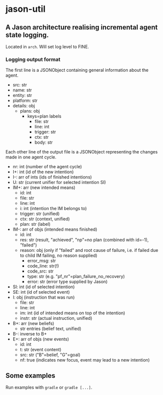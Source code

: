 # jason-util

## A Jason architecture realising incremental agent state logging.

Located in `arch`. Will set log level to FINE.

### Logging output format

The first line is a JSONObject containing general information about the agent.

- src: str
- name: str
- entity: str
- platform: str
- details: obj
  - plans: obj
    - keys=plan labels
      - file: str
      - line: int
      - trigger: str
      - ctx: str
      - body: str

Each other line of the output file is a JSONObject representing the changes made in one agent cycle.

- nr: int (number of the agent cycle)
- I+: int (id of the new intention)
- I-: arr of ints (ids of finished intentions)
- U: str (current unifier for selected intention SI)
- IM+: arr (new intended means)
  - id: int
  - file: str
  - line: int
  - i: int (intention the IM belongs to)
  - trigger: str (unified)
  - ctx: str (context, unified)
  - plan: str (label)
- IM-: arr of objs (intended means finished)
  - id: int
  - res: str (result, "achieved", "np"=no plan (combined with id=-1), "failed")
  - reason: obj (only if "failed" and root cause of failure, i.e. if failed due to child IM failing, no reason supplied)
    - error_msg: str
    - code_line: str(!)
    - code_src: str
    - type: str (e.g. "pf_nr"=plan_failure_no_recovery)
    - error: str (error type supplied by Jason)
- SI: int (id of selected intention)
- SE: int (id of selected event)
- I: obj (instruction that was run)
  - file: str
  - line: int
  - im: int (id of intended means on top of the intention)
  - instr: str (actual instruction, unified)
- B+: arr (new beliefs)
  - str entries (belief text, unified)
- B-: inverse to B+
- E+: arr of objs (new events)
  - id: int
  - t: str (event content)
  - src: str ("B"=belief, "G"=goal)
  - nf: true (indicates new focus, event may lead to a new intention)

## Some examples

Run examples with `gradle` or `gradle [...]`.
